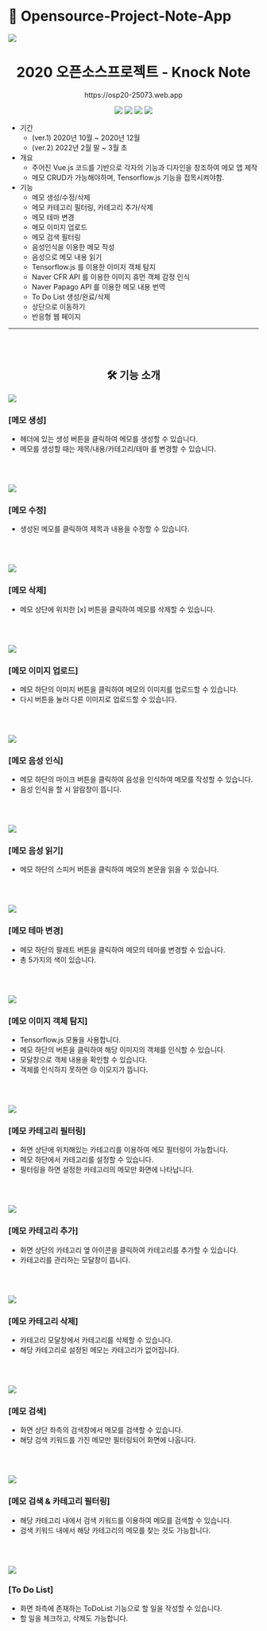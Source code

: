 # 🐥 Opensource-Project-Note-App

![](./images/메인화면.png)

<div align='center'>
<h1><b>2020 오픈소스프로젝트 - Knock Note</b></h1>
<p>https://osp20-25073.web.app</p>

<img src="https://img.shields.io/badge/Vue.js-4FC08D?style=flat-square&logo=Vue.js&logoColor=white"/></a>
<img src="https://img.shields.io/badge/HTML-E34F26?style=flat-square&logo=HTML5&logoColor=white"/></a>
<img src="https://img.shields.io/badge/SCSS-CC6699?style=flat-square&logo=SASS&logoColor=white"/></a>
<img src="https://img.shields.io/badge/Node.js-339933?style=flat-square&logo=Node.js&logoColor=white"/></a>

</div>

-   기간
    -   (ver.1) 2020년 10월 ~ 2020년 12월
    -   (ver.2) 2022년 2월 말 ~ 3월 초
-   개요
    -   주어진 Vue.js 코드를 기반으로 각자의 기능과 디자인을 창조하여 메모 앱 제작
    -   메모 CRUD가 가능해야하며, Tensorflow.js 기능을 접목시켜야함.
-   기능
    -   메모 생성/수정/삭제
    -   메모 카테고리 필터링, 카테고리 추가/삭제
    -   메모 테마 변경
    -   메모 이미지 업로드
    -   메모 검색 필터링
    -   음성인식을 이용한 메모 작성
    -   음성으로 메모 내용 읽기
    -   Tensorflow.js 를 이용한 이미지 객체 탐지
    -   Naver CFR API 를 이용한 이미지 휴먼 객체 감정 인식
    -   Naver Papago API 를 이용한 메모 내용 번역
    -   To Do List 생성/완료/삭제
    -   상단으로 이동하기
    -   반응형 웹 페이지
<hr/>
<br/>
<br/>

<div align="center">
<h2>🛠 기능 소개</h2>
</div>


![](./images/메모생성.gif)
### [메모 생성]
- 헤더에 있는 생성 버튼을 클릭하여 메모를 생성할 수 있습니다.
- 메모를 생성할 때는 제목/내용/카테고리/테마 를 변경할 수 있습니다.
<br/>
<br/>

![](./images/메모수정.gif)
### [메모 수정]
- 생성된 메모를 클릭하여 제목과 내용을 수정할 수 있습니다.
<br/>
<br/>

![](./images/메모삭제.gif)
### [메모 삭제]
- 메모 상단에 위치한 [x] 버튼을 클릭하여 메모를 삭제할 수 있습니다.

<br/>
<br/>

![](./images/메모이미지업로드.gif)
### [메모 이미지 업로드]
- 메모 하단의 이미지 버튼을 클릭하여 메모의 이미지를 업로드할 수 있습니다.
- 다시 버튼을 눌러 다른 이미지로 업로드할 수 있습니다.

<br/>
<br/>

![](./images/메모음성인식.gif)
### [메모 음성 인식]
- 메모 하단의 마이크 버튼을 클릭하여 음성을 인식하여 메모를 작성할 수 있습니다.
- 음성 인식을 할 시 알람창이 뜹니다.

<br/>
<br/>

![](./images/메모읽기.gif)
### [메모 음성 읽기]
- 메모 하단의 스피커 버튼을 클릭하여 메모의 본문을 읽을 수 있습니다.

<br/>
<br/>

![](./images/메모테마.gif)
### [메모 테마 변경]
- 메모 하단의 팔레트 버튼을 클릭하여 메모의 테마를 변경할 수 있습니다.
- 총 5가지의 색이 있습니다.


<br/>
<br/>

![](./images/메모객체탐지.gif)
### [메모 이미지 객체 탐지]
- Tensorflow.js 모듈을 사용합니다.
- 메모 하단의 버튼을 클릭하여 해당 이미지의 객체를 인식할 수 있습니다.
- 모달창으로 객체 내용을 확인할 수 있습니다.
- 객체를 인식하지 못하면 😢 이모지가 뜹니다.


<br/>
<br/>

![](./images/메모카테고리필터링.gif)
### [메모 카테고리 필터링]
- 화면 상단에 위치해있는 카테고리를 이용하여 메모 필터링이 가능합니다.
- 메모 하단에서 카테고리를 설정할 수 있습니다.
- 필터링을 하면 설정한 카테고리의 메모만 화면에 나타납니다.


<br/>
<br/>

![](./images/메모카테고리추가.gif)
### [메모 카테고리 추가]
- 화면 상단의 카테고리 옆 아이콘을 클릭하여 카테고리를 추가할 수 있습니다.
- 카테고리를 관리하는 모달창이 뜹니다.


<br/>
<br/>

![](./images/메모카테고리삭제.gif)
### [메모 카테고리 삭제]
- 카테고리 모달창에서 카테고리를 삭제할 수 있습니다.
- 해당 카테고리로 설정된 메모는 카테고리가 없어집니다.


<br/>
<br/>

![](./images/메모검색.gif)
### [메모 검색]
- 화면 상단 좌측의 검색창에서 메모를 검색할 수 있습니다.
- 해당 검색 키워드를 가진 메모만 필터링되어 화면에 나옵니다.


<br/>
<br/>

![](./images/메모검색카테고리.gif)
### [메모 검색 & 카테고리 필터링]
- 해당 카테고리 내에서 검색 키워드를 이용하여 메모를 검색할 수 있습니다.
- 검색 키워드 내에서 해당 카테고리의 메모를 찾는 것도 가능합니다.


<br/>
<br/>

![](./images/투두리스트.gif)
### [To Do List]
- 화면 좌측에 존재하는 ToDoList 기능으로 할 일을 작성할 수 있습니다.
- 할 일을 체크하고, 삭제도 가능합니다.
